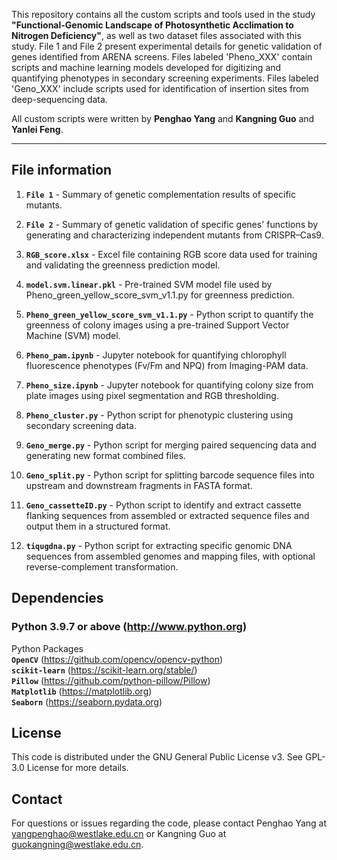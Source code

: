 
This repository contains all the custom scripts and tools used in the study **"Functional-Genomic Landscape of Photosynthetic Acclimation to Nitrogen Deficiency"**, as well as two dataset files associated with this study. File 1 and File 2 present experimental details for genetic validation of genes identified from ARENA screens. Files labeled 'Pheno_XXX' contain scripts and machine learning models developed for digitizing and quantifying phenotypes in secondary screening experiments. Files labeled 'Geno_XXX' include scripts used for identification of insertion sites from deep-sequencing data.

All custom scripts were written by **Penghao Yang** and **Kangning Guo** and **Yanlei Feng**.

---

## File information

1. **`File 1`** - Summary of genetic complementation results of specific mutants.
   
2. **`File 2`** - Summary of genetic validation of specific genes' functions by generating and characterizing independent mutants from CRISPR–Cas9.
  
3. **`RGB_score.xlsx`** - Excel file containing RGB score data used for training and validating the greenness prediction model.

4. **`model.svm.linear.pkl`** - Pre-trained SVM model file used by Pheno_green_yellow_score_svm_v1.1.py for greenness prediction.

5. **`Pheno_green_yellow_score_svm_v1.1.py`** - Python script to quantify the greenness of colony images using a pre-trained Support Vector Machine (SVM) model.

6. **`Pheno_pam.ipynb`** - Jupyter notebook for quantifying chlorophyll fluorescence phenotypes (Fv/Fm and NPQ) from Imaging-PAM data.

7. **`Pheno_size.ipynb`** - Jupyter notebook for quantifying colony size from plate images using pixel segmentation and RGB thresholding.

8. **`Pheno_cluster.py`** - Python script for phenotypic clustering using secondary screening data.

9. **`Geno_merge.py`** - Python script for merging paired sequencing data and generating new format combined files.
    
10. **`Geno_split.py`** - Python script for splitting barcode sequence files into upstream and downstream fragments in FASTA format.
    
11. **`Geno_cassetteID.py`** - Python script to identify and extract cassette flanking sequences from assembled or extracted sequence files and output them in a structured format.
    
12. **`tiqugdna.py`** - Python script for extracting specific genomic DNA sequences from assembled genomes and mapping files, with optional reverse-complement transformation.



## Dependencies

### Python 3.9.7 or above (http://www.python.org)
Python Packages <br>
**`OpenCV`** (https://github.com/opencv/opencv-python) <br>
**`scikit-learn`** (https://scikit-learn.org/stable/) <br>
**`Pillow`** (https://github.com/python-pillow/Pillow) <br>
**`Matplotlib`** (https://matplotlib.org) <br>
**`Seaborn`** (https://seaborn.pydata.org)

## License

This code is distributed under the GNU General Public License v3. See GPL-3.0 License for more details.

## Contact

For questions or issues regarding the code, please contact Penghao Yang at yangpenghao@westlake.edu.cn or Kangning Guo at guokangning@westlake.edu.cn.
